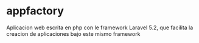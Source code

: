 # appfactory
Aplicacion web escrita en php con le framework Laravel 5.2, que facilita la creacion de aplicaciones bajo este mismo framework
